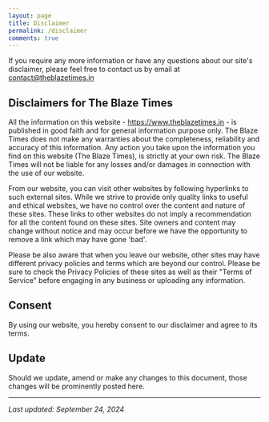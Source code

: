 ```yaml
---
layout: page
title: Disclaimer
permalink: /disclaimer
comments: true
---
```


If you require any more information or have any questions about our site's disclaimer, please feel free to contact us by email at contact@theblazetimes.in

## Disclaimers for The Blaze Times

All the information on this website - https://www.theblazetimes.in - is published in good faith and for general information purpose only. The Blaze Times does not make any warranties about the completeness, reliability and accuracy of this information. Any action you take upon the information you find on this website (The Blaze Times), is strictly at your own risk. The Blaze Times will not be liable for any losses and/or damages in connection with the use of our website.

From our website, you can visit other websites by following hyperlinks to such external sites. While we strive to provide only quality links to useful and ethical websites, we have no control over the content and nature of these sites. These links to other websites do not imply a recommendation for all the content found on these sites. Site owners and content may change without notice and may occur before we have the opportunity to remove a link which may have gone 'bad'.

Please be also aware that when you leave our website, other sites may have different privacy policies and terms which are beyond our control. Please be sure to check the Privacy Policies of these sites as well as their "Terms of Service" before engaging in any business or uploading any information.

## Consent

By using our website, you hereby consent to our disclaimer and agree to its terms.

## Update

Should we update, amend or make any changes to this document, those changes will be prominently posted here.

---

*Last updated: September 24, 2024*
